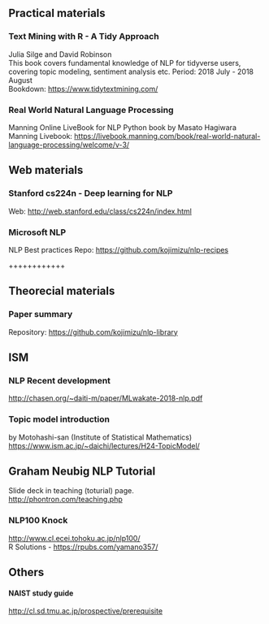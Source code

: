 
## Practical materials
### Text Mining with R - A Tidy Approach  
Julia Silge and David Robinson   
This book covers fundamental knowledge of NLP for tidyverse users, covering topic modeling, sentiment analysis etc. 
Period: 2018 July - 2018 August  
Bookdown: https://www.tidytextmining.com/  

### Real World Natural Language Processing 
Manning Online LiveBook for NLP Python book by Masato Hagiwara  
Manning Livebook: https://livebook.manning.com/book/real-world-natural-language-processing/welcome/v-3/  

## Web materials
### Stanford cs224n - Deep learning for NLP  
Web: http://web.stanford.edu/class/cs224n/index.html   

### Microsoft NLP
NLP Best practices 
Repo: https://github.com/kojimizu/nlp-recipes  

++++++++++++
## Theorecial materials
### Paper summary   
Repository: https://github.com/kojimizu/nlp-library  


## ISM   
### NLP Recent development  
http://chasen.org/~daiti-m/paper/MLwakate-2018-nlp.pdf  

### Topic model introduction
by Motohashi-san (Institute of Statistical Mathematics)  
https://www.ism.ac.jp/~daichi/lectures/H24-TopicModel/  

## Graham Neubig NLP Tutorial  
Slide deck in teaching (toturial) page.     
http://phontron.com/teaching.php  

### NLP100 Knock  
http://www.cl.ecei.tohoku.ac.jp/nlp100/  
R Solutions - https://rpubs.com/yamano357/  

## Others  
#### NAIST study guide  
http://cl.sd.tmu.ac.jp/prospective/prerequisite  
